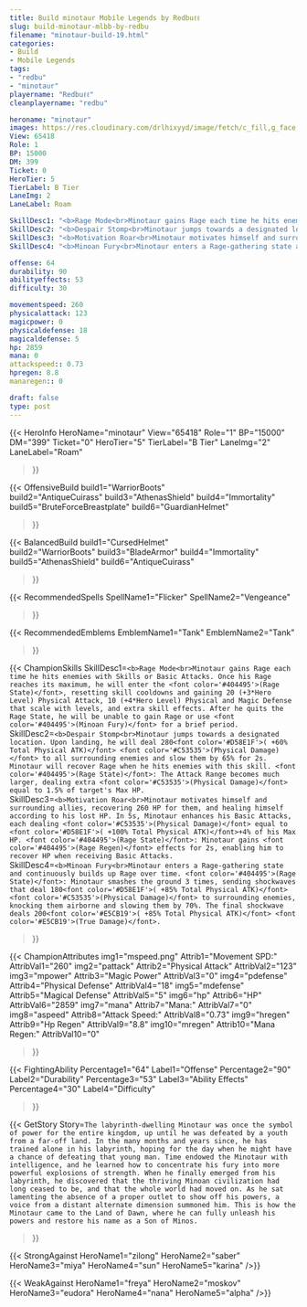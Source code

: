 ```yaml
---
title: Build minotaur Mobile Legends by Redbuℓℓ
slug: build-minotaur-mlbb-by-redbu
filename: "minotaur-build-19.html"
categories: 
- Build 
- Mobile Legends
tags: 
- "redbu"
- "minotaur"
playername: "Redbuℓℓ"
cleanplayername: "redbu"

heroname: "minotaur"
images: https://res.cloudinary.com/drlhixyyd/image/fetch/c_fill,g_face,f_auto/https://cdn2-build.mobagenie.my.id/p/images/banner/full/minotaur.jpg
View: 65418 
Role: 1 
BP: 15000
DM: 399 
Ticket: 0 
HeroTier: 5 
TierLabel: B Tier 
LaneImg: 2
LaneLabel: Roam 

SkillDesc1: "<b>Rage Mode<br>Minotaur gains Rage each time he hits enemies with Skills or Basic Attacks. Once his Rage reaches its maximum, he will enter the <font color='#404495'>(Rage State)</font>, resetting skill cooldowns and gaining 20 (+3*Hero Level) Physical Attack, 10 (+4*Hero Level) Physical and Magic Defense that scale with levels, and extra skill effects. After he quits the Rage State, he will be unable to gain Rage or use <font color='#404495'>(Minoan Fury)</font> for a brief period."   
SkillDesc2: "<b>Despair Stomp<br>Minotaur jumps towards a designated location. Upon landing, he will deal 280<font color='#D58E1F'>( +60% Total Physical ATK)</font> <font color='#C53535'>(Physical Damage)</font> to all surrounding enemies and slow them by 65% for 2s. Minotaur will recover Rage when he hits enemies with this skill. <font color='#404495'>(Rage State)</font>: The Attack Range becomes much larger, dealing extra <font color='#C53535'>(Physical Damage)</font> equal to 1.5% of target's Max HP."   
SkillDesc3: "<b>Motivation Roar<br>Minotaur motivates himself and surrounding allies, recovering 260 HP for them, and healing himself according to his lost HP. In 5s, Minotaur enhances his Basic Attacks, each dealing <font color='#C53535'>(Physical Damage)</font> equal to <font color='#D58E1F'>( +100% Total Physical ATK)</font>+4% of his Max HP. <font color='#404495'>(Rage State)</font>: Minotaur gains <font color='#404495'>(Rage Regen)</font> effects for 2s, enabling him to recover HP when receiving Basic Attacks."   
SkillDesc4: "<b>Minoan Fury<br>Minotaur enters a Rage-gathering state and continuously builds up Rage over time. <font color='#404495'>(Rage State)</font>: Minotaur smashes the ground 3 times, sending shockwaves that deal 180<font color='#D58E1F'>( +85% Total Physical ATK)</font> <font color='#C53535'>(Physical Damage)</font> to surrounding enemies, knocking them airborne and slowing them by 70%. The final shockwave deals 200<font color='#E5CB19'>( +85% Total Physical ATK)</font> <font color='#E5CB19'>(True Damage)</font>."  

offense: 64 
durability: 90 
abilityeffects: 53 
difficulty: 30 

movementspeed: 260
physicalattack: 123
magicpower: 0
physicaldefense: 18
magicaldefense: 5
hp: 2859
mana: 0
attackspeed:: 0.73
hpregen: 8.8
manaregen:: 0

draft: false
type: post
---
```


{{< HeroInfo 
HeroName="minotaur" 
View="65418" 
Role="1" 
BP="15000" 
DM="399" 
Ticket="0" 
HeroTier="5" 
TierLabel="B Tier" 
LaneImg="2" 
LaneLabel="Roam" 
>}}
 
{{< OffensiveBuild 
build1="WarriorBoots"  
build2="AntiqueCuirass" 
build3="AthenasShield" 
build4="Immortality" 
build5="BruteForceBreastplate" 
build6="GuardianHelmet" 
>}} 

{{< BalancedBuild 
build1="CursedHelmet"  
build2="WarriorBoots" 
build3="BladeArmor" 
build4="Immortality" 
build5="AthenasShield" 
build6="AntiqueCuirass" 
>}}


{{< RecommendedSpells 
SpellName1="Flicker" 
SpellName2="Vengeance" 
>}}  

{{< RecommendedEmblems 
EmblemName1="Tank" 
EmblemName2="Tank" 
>}}   

{{< ChampionSkills 
SkillDesc1=`<b>Rage Mode<br>Minotaur gains Rage each time he hits enemies with Skills or Basic Attacks. Once his Rage reaches its maximum, he will enter the <font color='#404495'>(Rage State)</font>, resetting skill cooldowns and gaining 20 (+3*Hero Level) Physical Attack, 10 (+4*Hero Level) Physical and Magic Defense that scale with levels, and extra skill effects. After he quits the Rage State, he will be unable to gain Rage or use <font color='#404495'>(Minoan Fury)</font> for a brief period.`   
SkillDesc2=`<b>Despair Stomp<br>Minotaur jumps towards a designated location. Upon landing, he will deal 280<font color='#D58E1F'>( +60% Total Physical ATK)</font> <font color='#C53535'>(Physical Damage)</font> to all surrounding enemies and slow them by 65% for 2s. Minotaur will recover Rage when he hits enemies with this skill. <font color='#404495'>(Rage State)</font>: The Attack Range becomes much larger, dealing extra <font color='#C53535'>(Physical Damage)</font> equal to 1.5% of target's Max HP.`   
SkillDesc3=`<b>Motivation Roar<br>Minotaur motivates himself and surrounding allies, recovering 260 HP for them, and healing himself according to his lost HP. In 5s, Minotaur enhances his Basic Attacks, each dealing <font color='#C53535'>(Physical Damage)</font> equal to <font color='#D58E1F'>( +100% Total Physical ATK)</font>+4% of his Max HP. <font color='#404495'>(Rage State)</font>: Minotaur gains <font color='#404495'>(Rage Regen)</font> effects for 2s, enabling him to recover HP when receiving Basic Attacks.`   
SkillDesc4=`<b>Minoan Fury<br>Minotaur enters a Rage-gathering state and continuously builds up Rage over time. <font color='#404495'>(Rage State)</font>: Minotaur smashes the ground 3 times, sending shockwaves that deal 180<font color='#D58E1F'>( +85% Total Physical ATK)</font> <font color='#C53535'>(Physical Damage)</font> to surrounding enemies, knocking them airborne and slowing them by 70%. The final shockwave deals 200<font color='#E5CB19'>( +85% Total Physical ATK)</font> <font color='#E5CB19'>(True Damage)</font>.`   
>}}

{{< ChampionAttributes
img1="mspeed.png" Attrib1="Movement SPD:" AttribVal1="260"
img2="pattack" Attrib2="Physical Attack" AttribVal2="123"
img3="mpower" Attrib3="Magic Power" AttribVal3="0"
img4="pdefense" Attrib4="Physical Defense" AttribVal4="18"
img5="mdefense" Attrib5="Magical Defense" AttribVal5="5"
img6="hp" Attrib6="HP" AttribVal6="2859"
img7="mana" Attrib7="Mana:" AttribVal7="0"
img8="aspeed" Attrib8="Attack Speed:" AttribVal8="0.73"
img9="hregen" Attrib9="Hp Regen" AttribVal9="8.8"
img10="mregen" Attrib10="Mana Regen:" AttribVal10="0"
>}}


{{< FightingAbility
Percentage1="64" Label1="Offense"
Percentage2="90" Label2="Durability"
Percentage3="53" Label3="Ability Effects"
Percentage4="30" Label4="Difficulty"
 >}}

{{< GetStory 
Story=` The labyrinth-dwelling Minotaur was once the symbol of power for the entire kingdom, up until he was defeated by a youth from a far-off land. In the many months and years since, he has trained alone in his labyrinth, hoping for the day when he might have a chance of defeating that young man. Time endowed the Minotaur with intelligence, and he learned how to concentrate his fury into more powerful explosions of strength. When he finally emerged from his labyrinth, he discovered that the thriving Minoan civilization had long ceased to be, and that the whole world had moved on. As he sat lamenting the absence of a proper outlet to show off his powers, a voice from a distant alternate dimension summoned him. This is how the Minotaur came to the Land of Dawn, where he can fully unleash his powers and restore his name as a Son of Minos. ` 
>}}

{{< StrongAgainst 
HeroName1="zilong"
HeroName2="saber"
HeroName3="miya"
HeroName4="sun"
HeroName5="karina"
/>}}

{{< WeakAgainst
HeroName1="freya"
HeroName2="moskov"
HeroName3="eudora"
HeroName4="nana"
HeroName5="alpha"
/>}}
